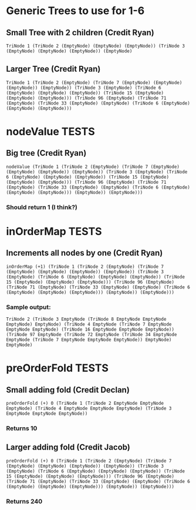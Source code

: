 # Generic Trees to use for 1-6 #

## Small Tree with 2 children (Credit Ryan)
```TriNode 1 (TriNode 2 (EmptyNode) (EmptyNode) (EmptyNode)) (TriNode 3 (EmptyNode) (EmptyNode) (EmptyNode)) (EmptyNode)```

## Larger Tree  (Credit Ryan) 
```TriNode 1 (TriNode 2 (EmptyNode) (TriNode 7 (EmptyNode) (EmptyNode) (EmptyNode)) (EmptyNode)) (TriNode 3 (EmptyNode) (TriNode 6 (EmptyNode) (EmptyNode) (EmptyNode)) (TriNode 15 (EmptyNode) (EmptyNode) (EmptyNode))) (TriNode 96 (EmptyNode) (TriNode 71 (EmptyNode) (TriNode 33 (EmptyNode) (EmptyNode) (TriNode 6 (EmptyNode) (EmptyNode) (EmptyNode)))```



# nodeValue TESTS #


## Big tree (Credit Ryan) 
```nodeValue (TriNode 1 (TriNode 2 (EmptyNode) (TriNode 7 (EmptyNode) (EmptyNode) (EmptyNode)) (EmptyNode)) (TriNode 3 (EmptyNode) (TriNode 6 (EmptyNode) (EmptyNode) (EmptyNode)) (TriNode 15 (EmptyNode) (EmptyNode) (EmptyNode))) (TriNode 96 (EmptyNode) (TriNode 71 (EmptyNode) (TriNode 33 (EmptyNode) (EmptyNode) (TriNode 6 (EmptyNode) (EmptyNode) (EmptyNode))) (EmptyNode)) (EmptyNode)))```

### Should return 1 (I think?) 




# inOrderMap TESTS #

## Increments all nodes by one  (Credit Ryan)
```inOrderMap (+1) (TriNode 1 (TriNode 2 (EmptyNode) (TriNode 7 (EmptyNode) (EmptyNode) (EmptyNode)) (EmptyNode)) (TriNode 3 (EmptyNode) (TriNode 6 (EmptyNode) (EmptyNode) (EmptyNode)) (TriNode 15 (EmptyNode) (EmptyNode) (EmptyNode))) (TriNode 96 (EmptyNode) (TriNode 71 (EmptyNode) (TriNode 33 (EmptyNode) (EmptyNode) (TriNode 6 (EmptyNode) (EmptyNode) (EmptyNode))) (EmptyNode)) (EmptyNode)))```

### Sample output: 
```TriNode 2 (TriNode 3 EmptyNode (TriNode 8 EmptyNode EmptyNode EmptyNode) EmptyNode) (TriNode 4 EmptyNode (TriNode 7 EmptyNode EmptyNode EmptyNode) (TriNode 16 EmptyNode EmptyNode EmptyNode)) (TriNode 97 EmptyNode (TriNode 72 EmptyNode (TriNode 34 EmptyNode EmptyNode (TriNode 7 EmptyNode EmptyNode EmptyNode)) EmptyNode) EmptyNode)```


# preOrderFold TESTS #

## Small adding fold (Credit Declan) 
```preOrderFold (+) 0 (TriNode 1 (TriNode 2 EmptyNode EmptyNode EmptyNode) (TriNode 4 EmptyNode EmptyNode EmptyNode) (TriNode 3 EmptyNode EmptyNode EmptyNode))```
### Returns 10 

## Larger adding fold (Credit Jacob) 
```preOrderFold (+) 0 (TriNode 1 (TriNode 2 (EmptyNode) (TriNode 7 (EmptyNode) (EmptyNode) (EmptyNode)) (EmptyNode)) (TriNode 3 (EmptyNode) (TriNode 6 (EmptyNode) (EmptyNode) (EmptyNode)) (TriNode 15 (EmptyNode) (EmptyNode) (EmptyNode))) (TriNode 96 (EmptyNode) (TriNode 71 (EmptyNode) (TriNode 33 (EmptyNode) (EmptyNode) (TriNode 6 (EmptyNode) (EmptyNode) (EmptyNode))) (EmptyNode)) (EmptyNode)))```
### Returns 240






